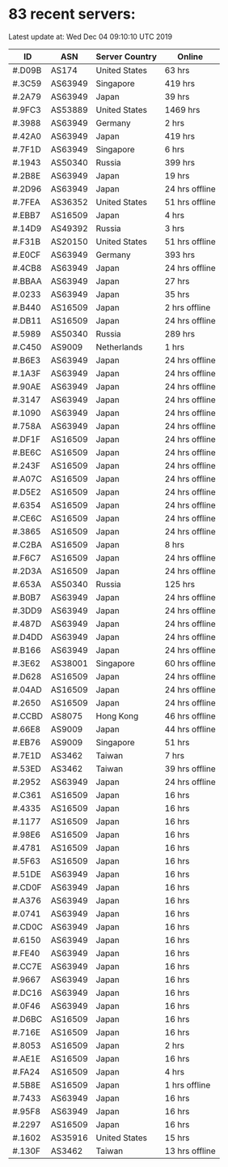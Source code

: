 # 83 recent servers:

Latest update at: Wed Dec 04 09:10:10 UTC 2019

| ID | ASN | Server Country | Online |
| -- | --- | -------------- | ------ |
| #.D09B | AS174 | United States | 63 hrs |
| #.3C59 | AS63949 | Singapore | 419 hrs |
| #.2A79 | AS63949 | Japan | 39 hrs |
| #.9FC3 | AS53889 | United States | 1469 hrs |
| #.3988 | AS63949 | Germany | 2 hrs |
| #.42A0 | AS63949 | Japan | 419 hrs |
| #.7F1D | AS63949 | Singapore | 6 hrs |
| #.1943 | AS50340 | Russia | 399 hrs |
| #.2B8E | AS63949 | Japan | 19 hrs |
| #.2D96 | AS63949 | Japan | 24 hrs offline |
| #.7FEA | AS36352 | United States | 51 hrs offline |
| #.EBB7 | AS16509 | Japan | 4 hrs |
| #.14D9 | AS49392 | Russia | 3 hrs |
| #.F31B | AS20150 | United States | 51 hrs offline |
| #.E0CF | AS63949 | Germany | 393 hrs |
| #.4CB8 | AS63949 | Japan | 24 hrs offline |
| #.BBAA | AS63949 | Japan | 27 hrs |
| #.0233 | AS63949 | Japan | 35 hrs |
| #.B440 | AS16509 | Japan | 2 hrs offline |
| #.DB11 | AS16509 | Japan | 24 hrs offline |
| #.5989 | AS50340 | Russia | 289 hrs |
| #.C450 | AS9009 | Netherlands | 1 hrs |
| #.B6E3 | AS63949 | Japan | 24 hrs offline |
| #.1A3F | AS63949 | Japan | 24 hrs offline |
| #.90AE | AS63949 | Japan | 24 hrs offline |
| #.3147 | AS63949 | Japan | 24 hrs offline |
| #.1090 | AS63949 | Japan | 24 hrs offline |
| #.758A | AS63949 | Japan | 24 hrs offline |
| #.DF1F | AS16509 | Japan | 24 hrs offline |
| #.BE6C | AS16509 | Japan | 24 hrs offline |
| #.243F | AS16509 | Japan | 24 hrs offline |
| #.A07C | AS16509 | Japan | 24 hrs offline |
| #.D5E2 | AS16509 | Japan | 24 hrs offline |
| #.6354 | AS16509 | Japan | 24 hrs offline |
| #.CE6C | AS16509 | Japan | 24 hrs offline |
| #.3865 | AS16509 | Japan | 24 hrs offline |
| #.C2BA | AS16509 | Japan | 8 hrs |
| #.F6C7 | AS16509 | Japan | 24 hrs offline |
| #.2D3A | AS16509 | Japan | 24 hrs offline |
| #.653A | AS50340 | Russia | 125 hrs |
| #.B0B7 | AS63949 | Japan | 24 hrs offline |
| #.3DD9 | AS63949 | Japan | 24 hrs offline |
| #.487D | AS63949 | Japan | 24 hrs offline |
| #.D4DD | AS63949 | Japan | 24 hrs offline |
| #.B166 | AS63949 | Japan | 24 hrs offline |
| #.3E62 | AS38001 | Singapore | 60 hrs offline |
| #.D628 | AS16509 | Japan | 24 hrs offline |
| #.04AD | AS16509 | Japan | 24 hrs offline |
| #.2650 | AS16509 | Japan | 24 hrs offline |
| #.CCBD | AS8075 | Hong Kong | 46 hrs offline |
| #.66E8 | AS9009 | Japan | 44 hrs offline |
| #.EB76 | AS9009 | Singapore | 51 hrs |
| #.7E1D | AS3462 | Taiwan | 7 hrs |
| #.53ED | AS3462 | Taiwan | 39 hrs offline |
| #.2952 | AS63949 | Japan | 24 hrs offline |
| #.C361 | AS16509 | Japan | 16 hrs |
| #.4335 | AS16509 | Japan | 16 hrs |
| #.1177 | AS16509 | Japan | 16 hrs |
| #.98E6 | AS16509 | Japan | 16 hrs |
| #.4781 | AS16509 | Japan | 16 hrs |
| #.5F63 | AS16509 | Japan | 16 hrs |
| #.51DE | AS63949 | Japan | 16 hrs |
| #.CD0F | AS63949 | Japan | 16 hrs |
| #.A376 | AS63949 | Japan | 16 hrs |
| #.0741 | AS63949 | Japan | 16 hrs |
| #.CD0C | AS63949 | Japan | 16 hrs |
| #.6150 | AS63949 | Japan | 16 hrs |
| #.FE40 | AS63949 | Japan | 16 hrs |
| #.CC7E | AS63949 | Japan | 16 hrs |
| #.9667 | AS63949 | Japan | 16 hrs |
| #.DC16 | AS63949 | Japan | 16 hrs |
| #.0F46 | AS63949 | Japan | 16 hrs |
| #.D6BC | AS16509 | Japan | 16 hrs |
| #.716E | AS16509 | Japan | 16 hrs |
| #.8053 | AS16509 | Japan | 2 hrs |
| #.AE1E | AS16509 | Japan | 16 hrs |
| #.FA24 | AS16509 | Japan | 4 hrs |
| #.5B8E | AS16509 | Japan | 1 hrs offline |
| #.7433 | AS63949 | Japan | 16 hrs |
| #.95F8 | AS63949 | Japan | 16 hrs |
| #.2297 | AS16509 | Japan | 16 hrs |
| #.1602 | AS35916 | United States | 15 hrs |
| #.130F | AS3462 | Taiwan | 13 hrs offline |

